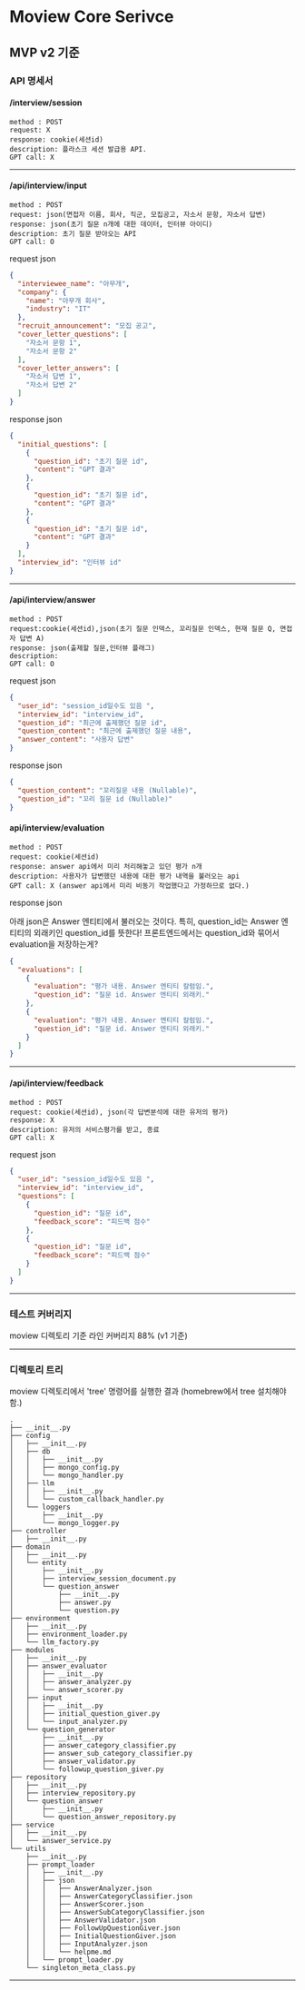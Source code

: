 # Moview Core Serivce

## MVP v2 기준

### API 명세서

#### /interview/session

```
method : POST
request: X
response: cookie(세션id)
description: 플라스크 세션 발급용 API.
GPT call: X
```

***

#### /api/interview/input

```
method : POST
request: json(면접자 이름, 회사, 직군, 모집공고, 자소서 문항, 자소서 답변)
response: json(초기 질문 n개에 대한 데이터, 인터뷰 아이디)
description: 초기 질문 받아오는 API 
GPT call: O
```

request json

```json
{
  "interviewee_name": "아무개",
  "company": {
    "name": "아무개 회사",
    "industry": "IT"
  },
  "recruit_announcement": "모집 공고",
  "cover_letter_questions": [
    "자소서 문항 1",
    "자소서 문항 2"
  ],
  "cover_letter_answers": [
    "자소서 답변 1",
    "자소서 답변 2"
  ]
}

```

response json

```json
{
  "initial_questions": [
    {
      "question_id": "초기 질문 id",
      "content": "GPT 결과"
    },
    {
      "question_id": "초기 질문 id",
      "content": "GPT 결과"
    },
    {
      "question_id": "초기 질문 id",
      "content": "GPT 결과"
    }
  ],
  "interview_id": "인터뷰 id"
}
```

***

#### /api/interview/answer

```
method : POST
request:cookie(세션id),json(초기 질문 인덱스, 꼬리질문 인덱스, 현재 질문 Q, 면접자 답변 A)
response: json(출제할 질문,인터뷰 플래그) 
description: 
GPT call: O
```

request json

```json
{
  "user_id": "session_id일수도 있음 ",
  "interview_id": "interview_id",
  "question_id": "최근에 출제했던 질문 id",
  "question_content": "최근에 출제했던 질문 내용",
  "answer_content": "사용자 답변"
}
```

response json

```json
{
  "question_content": "꼬리질문 내용 (Nullable)",
  "question_id": "꼬리 질문 id (Nullable)"
}
```

#### api/interview/evaluation

```
method : POST
request: cookie(세션id)
response: answer api에서 미리 처리해놓고 있던 평가 n개 
description: 사용자가 답변했던 내용에 대한 평가 내역을 불러오는 api
GPT call: X (answer api에서 미리 비동기 작업했다고 가정하므로 없다.)
```

response json

아래 json은 Answer 엔티티에서 불러오는 것이다. 특히, question_id는 Answer 엔티티의 외래키인 question_id를 뜻한다!
프론트엔드에서는 question_id와 묶어서 evaluation을 저장하는게?

```json
{
  "evaluations": [
    {
      "evaluation": "평가 내용. Answer 엔티티 칼럼임.",
      "question_id": "질문 id. Answer 엔티티 외래키."
    },
    {
      "evaluation": "평가 내용. Answer 엔티티 칼럼임.",
      "question_id": "질문 id. Answer 엔티티 외래키."
    }
  ]
}
```

***

#### /api/interview/feedback

```
method : POST
request: cookie(세션id), json(각 답변분석에 대한 유저의 평가)
response: X
description: 유저의 서비스평가를 받고, 종료 
GPT call: X
```

request json

```json
{
  "user_id": "session_id일수도 있음 ",
  "interview_id": "interview_id",
  "questions": [
    {
      "question_id": "질문 id",
      "feedback_score": "피드백 점수"
    },
    {
      "question_id": "질문 id",
      "feedback_score": "피드백 점수"
    }
  ]
}
```

***

### 테스트 커버리지

moview 디렉토리 기준 라인 커버리지 88% (v1 기준)
***

### 디렉토리 트리

moview 디렉토리에서 'tree' 명령어를 실행한 결과 (homebrew에서 tree 설치해야 함.)

```
.
├── __init__.py
├── config
│   ├── __init__.py
│   ├── db
│   │   ├── __init__.py
│   │   ├── mongo_config.py
│   │   └── mongo_handler.py
│   ├── llm
│   │   ├── __init__.py
│   │   └── custom_callback_handler.py
│   └── loggers
│       ├── __init__.py
│       └── mongo_logger.py
├── controller
│   ├── __init__.py 
├── domain
│   ├── __init__.py
│   └── entity
│       ├── __init__.py
│       ├── interview_session_document.py
│       └── question_answer
│           ├── __init__.py
│           ├── answer.py
│           └── question.py
├── environment
│   ├── __init__.py
│   ├── environment_loader.py
│   └── llm_factory.py
├── modules
│   ├── __init__.py
│   ├── answer_evaluator
│   │   ├── __init__.py
│   │   ├── answer_analyzer.py
│   │   └── answer_scorer.py
│   ├── input
│   │   ├── __init__.py
│   │   ├── initial_question_giver.py
│   │   └── input_analyzer.py
│   └── question_generator
│       ├── __init__.py
│       ├── answer_category_classifier.py
│       ├── answer_sub_category_classifier.py
│       ├── answer_validator.py
│       └── followup_question_giver.py
├── repository
│   ├── __init__.py
│   ├── interview_repository.py
│   └── question_answer
│       ├── __init__.py
│       └── question_answer_repository.py
├── service
│   ├── __init__.py
│   └── answer_service.py
└── utils
    ├── __init__.py
    ├── prompt_loader
    │   ├── __init__.py
    │   ├── json
    │   │   ├── AnswerAnalyzer.json
    │   │   ├── AnswerCategoryClassifier.json
    │   │   ├── AnswerScorer.json
    │   │   ├── AnswerSubCategoryClassifier.json
    │   │   ├── AnswerValidator.json
    │   │   ├── FollowUpQuestionGiver.json
    │   │   ├── InitialQuestionGiver.json
    │   │   ├── InputAnalyzer.json
    │   │   └── helpme.md
    │   └── prompt_loader.py
    └── singleton_meta_class.py
```

***

